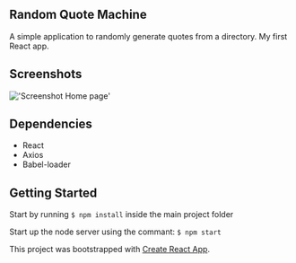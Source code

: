 ## Random Quote Machine

A simple application to randomly generate quotes from a directory. My first React app.

## Screenshots
!['Screenshot Home page'](placeholder)

## Dependencies
- React
- Axios
- Babel-loader

## Getting Started
Start by running ```$ npm install``` inside the main project folder

Start up the node server using the commant: ```$ npm start```

This project was bootstrapped with [Create React App](https://github.com/facebook/create-react-app).
